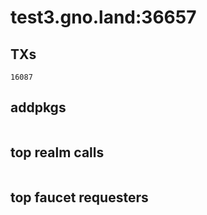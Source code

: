 # test3.gno.land:36657

## TXs
```
16087
```

## addpkgs
```
```

## top realm calls
```
```

## top faucet requesters
```
```

